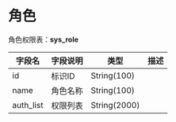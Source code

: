 # 角色

角色权限表：**sys_role**

|字段名        |字段说明        |类型         |描述
|-------------|---------------|------------|-----------------|
|id           |标识ID          |String(100)
|name         |角色名称         |String(100)
|auth_list    |权限列表         |String(2000)
